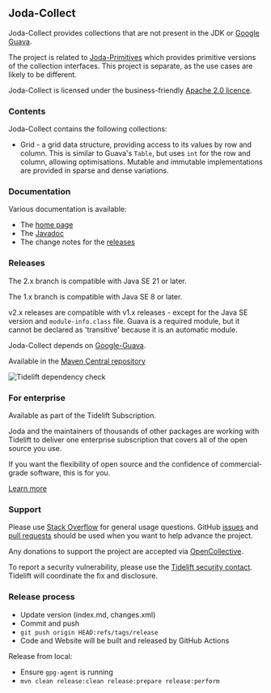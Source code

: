 Joda-Collect
------------

Joda-Collect provides collections that are not present in the JDK or [Google Guava](https://github.com/google/guava).

The project is related to [Joda-Primitives](https://www.joda.org/joda-primitives/) which provides primitive versions of the collection interfaces.
This project is separate, as the use cases are likely to be different.

Joda-Collect is licensed under the business-friendly [Apache 2.0 licence](https://www.joda.org/joda-collect/licenses.html).


### Contents

Joda-Collect contains the following collections:

* Grid - a grid data structure, providing access to its values by row and column.
This is similar to Guava's `Table`, but uses `int` for the row and column, allowing optimisations.
Mutable and immutable implementations are provided in sparse and dense variations.


### Documentation
Various documentation is available:

* The [home page](https://www.joda.org/joda-collect/)
* The [Javadoc](https://www.joda.org/joda-collect/apidocs/index.html)
* The change notes for the [releases](https://www.joda.org/joda-collect/changes-report.html)


### Releases
The 2.x branch is compatible with Java SE 21 or later.

The 1.x branch is compatible with Java SE 8 or later.

v2.x releases are compatible with v1.x releases - except for the Java SE version and `module-info.class` file.
Guava is a required module, but it cannot be declared as 'transitive' because it is an automatic module.

Joda-Collect depends on [Google-Guava](https://github.com/google/guava).

Available in the [Maven Central repository](https://search.maven.org/search?q=g:org.joda%20AND%20a:joda-collect&core=gav)

![Tidelift dependency check](https://tidelift.com/badges/github/JodaOrg/joda-collect)


### For enterprise
Available as part of the Tidelift Subscription.

Joda and the maintainers of thousands of other packages are working with Tidelift to deliver one enterprise subscription that covers all of the open source you use.

If you want the flexibility of open source and the confidence of commercial-grade software, this is for you.

[Learn more](https://tidelift.com/subscription/pkg/maven-org-joda-joda-collect?utm_source=maven-org-joda-joda-collect&utm_medium=github)


### Support
Please use [Stack Overflow](https://stackoverflow.com/search?q=joda-collect) for general usage questions.
GitHub [issues](https://github.com/JodaOrg/joda-collect/issues) and [pull requests](https://github.com/JodaOrg/joda-collect/pulls)
should be used when you want to help advance the project.

Any donations to support the project are accepted via [OpenCollective](https://opencollective.com/joda).

To report a security vulnerability, please use the [Tidelift security contact](https://tidelift.com/security).
Tidelift will coordinate the fix and disclosure.


### Release process

* Update version (index.md, changes.xml)
* Commit and push
* `git push origin HEAD:refs/tags/release`
* Code and Website will be built and released by GitHub Actions

Release from local:

* Ensure `gpg-agent` is running
* `mvn clean release:clean release:prepare release:perform`
